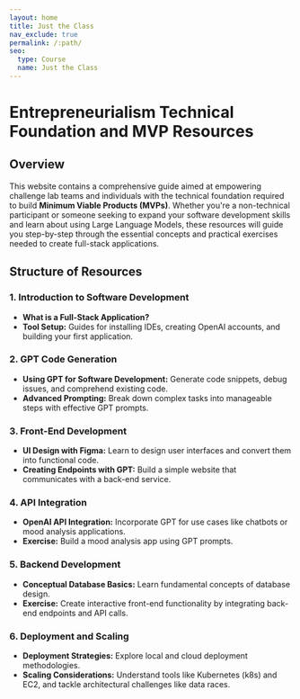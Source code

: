 ```yaml
---
layout: home
title: Just the Class
nav_exclude: true
permalink: /:path/
seo:
  type: Course
  name: Just the Class
---
```


# Entrepreneurialism Technical Foundation and MVP Resources

## Overview

This website contains a comprehensive guide aimed at empowering challenge lab teams and individuals with the technical foundation required to build **Minimum Viable Products (MVPs)**. Whether you're a non-technical participant or someone seeking to expand your software development skills and learn about using Large Language Models, these resources will guide you step-by-step through the essential concepts and practical exercises needed to create full-stack applications.

## Structure of Resources
### **1. Introduction to Software Development**
- **What is a Full-Stack Application?**
- **Tool Setup:** Guides for installing IDEs, creating OpenAI accounts, and building your first application.

### **2. GPT Code Generation**
- **Using GPT for Software Development:** Generate code snippets, debug issues, and comprehend existing code.
- **Advanced Prompting:** Break down complex tasks into manageable steps with effective GPT prompts.

### **3. Front-End Development**
- **UI Design with Figma:** Learn to design user interfaces and convert them into functional code.
- **Creating Endpoints with GPT:** Build a simple website that communicates with a back-end service.

### **4. API Integration**
- **OpenAI API Integration:** Incorporate GPT for use cases like chatbots or mood analysis applications.
- **Exercise:** Build a mood analysis app using GPT prompts.

### **5. Backend Development**
- **Conceptual Database Basics:** Learn fundamental concepts of database design.
- **Exercise:** Create interactive front-end functionality by integrating back-end endpoints and API calls.

### **6. Deployment and Scaling**
- **Deployment Strategies:** Explore local and cloud deployment methodologies.
- **Scaling Considerations:** Understand tools like Kubernetes (k8s) and EC2, and tackle architectural challenges like data races.
